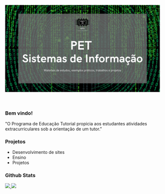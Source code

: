 <!--
**Murielly-Nascimento/Murielly-Nascimento** is a ✨ _special_ ✨ repository because its `README.md` (this file) appears on your GitHub profile.

Here are some ideas to get you started:

- 🔭 I’m currently working on ...
- 🌱 I’m currently learning ...
- 👯 I’m looking to collaborate on ...
- 🤔 I’m looking for help with ...
- 💬 Ask me about ...
- 📫 How to reach me: ...
- 😄 Pronouns: ...
- ⚡ Fun fact: ...
-->

<body>
    <header><img src = "imagens/perfil.png" alt = "template of mny profile"></header>
    <main>
        <article>
            <section>
                <h3>Bem vindo!</h3>
                <p>"O Programa de Educação Tutorial propicia aos estudantes atividades extracurriculares sob a orientação de um tutor."
                </p>
            </section>
            <section>
                <h3>Projetos</h3>
                <ul>
                    <li>Desenvolvimento de sites</li>
                    <li>Ensino</a></li>
                    <li>Projetos</li>
                </ul>
            </section>
            <section>
                <h3>Github Stats</h3>
                <div align="left">
                    <a href="https://github.com/PET-SI-UFU">
                    <img height="180em" src="https://github-readme-stats.vercel.app/api?username=PET-SI-UFU&show_icons=true&theme=github_dark&include_all_commits=true&count_private=true"/>
                    <img height="180em" src="https://github-readme-stats.vercel.app/api/top-langs/?username=PET-SI-UFU&layout=compact&langs_count=7&theme=github_dark"/>
                </div>
            </section>
        </article>
    </main>
</body>
